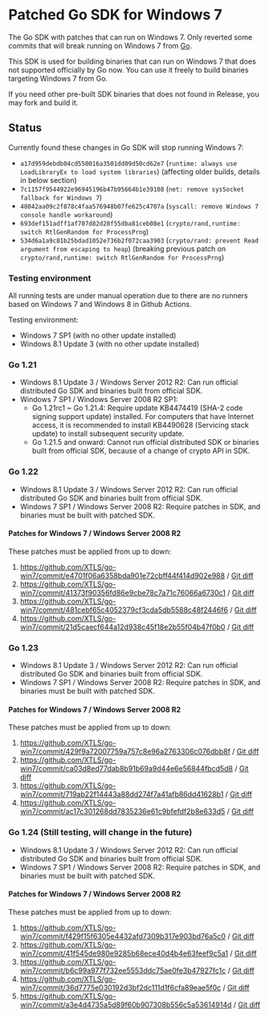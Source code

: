 # Patched Go SDK for Windows 7

The Go SDK with patches that can run on Windows 7. Only reverted some commits that will break running on Windows 7 from [Go](https://github.com/golang/go).

This SDK is used for building binaries that can run on Windows 7 that does not supported officially by Go now. You can use it freely to build binaries targeting Windows 7 from Go.

If you need other pre-built SDK binaries that does not found in Release, you may fork and build it.

## Status

Currently found these changes in Go SDK will stop running Windows 7:

- `a17d959debdb04cd550016a3501dd09d50cd62e7` (`runtime: always use LoadLibraryEx to load system libraries`) (affecting older builds, details in below section)
- `7c1157f9544922e96945196b47b95664b1e39108` (`net: remove sysSocket fallback for Windows 7`)
- `48042aa09c2f878c4faa576948b07fe625c4707a` (`syscall: remove Windows 7 console handle workaround`)
- `693def151adff1af707d82d28f55dba81ceb08e1` (`crypto/rand,runtime: switch RtlGenRandom for ProcessPrng`)
- `534d6a1a9c81b25bdad1052e736b2f072caa3903` (`crypto/rand: prevent Read argument from escaping to heap`) (breaking previous patch on `crypto/rand,runtime: switch RtlGenRandom for ProcessPrng`)

### Testing environment

All running tests are under manual operation due to there are no runners based on Windows 7 and Windows 8 in Github Actions.

Testing environment:
- Windows 7 SP1 (with no other update installed)
- Windows 8.1 Update 3 (with no other update installed)

### Go 1.21

- Windows 8.1 Update 3 / Windows Server 2012 R2: Can run official distributed Go SDK and binaries built from official SDK.
- Windows 7 SP1 / Windows Server 2008 R2 SP1:
  - Go 1.21rc1 ~ Go 1.21.4: Require update KB4474419 (SHA-2 code signing support update) installed. For computers that have Internet access, it is recommended to install KB4490628 (Servicing stack update) to install subsequent security update.
  - Go 1.21.5 and onward: Cannot run official distributed SDK or binaries built from official SDK, because of a change of crypto API in SDK.

### Go 1.22

- Windows 8.1 Update 3 / Windows Server 2012 R2: Can run official distributed Go SDK and binaries built from official SDK.
- Windows 7 SP1 / Windows Server 2008 R2: Require patches in SDK, and binaries must be built with patched SDK.

#### Patches for Windows 7 / Windows Server 2008 R2

These patches must be applied from up to down:

1. https://github.com/XTLS/go-win7/commit/e4701f06a6358bda901e72cbff44f414d902e988 / [Git diff](https://github.com/XTLS/go-win7/commit/e4701f06a6358bda901e72cbff44f414d902e988.diff)
1. https://github.com/XTLS/go-win7/commit/41373f90356fd86e9cbe78c7a71c76066a6730c1 / [Git diff](https://github.com/XTLS/go-win7/commit/41373f90356fd86e9cbe78c7a71c76066a6730c1.diff)
1. https://github.com/XTLS/go-win7/commit/481cebf65c4052379cf3cda5db5588c48f2446f6 / [Git diff](https://github.com/XTLS/go-win7/commit/481cebf65c4052379cf3cda5db5588c48f2446f6.diff)
1. https://github.com/XTLS/go-win7/commit/21d5caecf644a12d938c45f18e2b55f04b47f0b0 / [Git diff](https://github.com/XTLS/go-win7/commit/21d5caecf644a12d938c45f18e2b55f04b47f0b0.diff)

### Go 1.23

- Windows 8.1 Update 3 / Windows Server 2012 R2: Can run official distributed Go SDK and binaries built from official SDK.
- Windows 7 SP1 / Windows Server 2008 R2: Require patches in SDK, and binaries must be built with patched SDK.

#### Patches for Windows 7 / Windows Server 2008 R2

These patches must be applied from up to down:

1. https://github.com/XTLS/go-win7/commit/429f9a72007759a757c8e96a2763306c076dbb8f / [Git diff](https://github.com/XTLS/go-win7/commit/e4701f06a6358bda901e72cbff44f414d902e988.diff)
1. https://github.com/XTLS/go-win7/commit/ca03d8ed77dab8b91b69a9d44e6e56844fbcd5d8 / [Git diff](https://github.com/XTLS/go-win7/commit/ca03d8ed77dab8b91b69a9d44e6e56844fbcd5d8.diff)
1. https://github.com/XTLS/go-win7/commit/719ab22f14443a88dd274f7a41afb86dd41628b1 / [Git diff](https://github.com/XTLS/go-win7/commit/719ab22f14443a88dd274f7a41afb86dd41628b1.diff)
1. https://github.com/XTLS/go-win7/commit/ac17c301268dd7835236e61c9bfefdf2b8e633d5 / [Git diff](https://github.com/XTLS/go-win7/commit/ac17c301268dd7835236e61c9bfefdf2b8e633d5.diff)

### Go 1.24 (Still testing, will change in the future)

- Windows 8.1 Update 3 / Windows Server 2012 R2: Can run official distributed Go SDK and binaries built from official SDK.
- Windows 7 SP1 / Windows Server 2008 R2: Require patches in SDK, and binaries must be built with patched SDK.

#### Patches for Windows 7 / Windows Server 2008 R2

These patches must be applied from up to down:

1. https://github.com/XTLS/go-win7/commit/f429f15f6305e4432afd7309b317e903bd76a5c0 / [Git diff](https://github.com/XTLS/go-win7/commit/f429f15f6305e4432afd7309b317e903bd76a5c0.diff)
1. https://github.com/XTLS/go-win7/commit/41f545de980e9285b68ece40d4b4e63feef9c5a1 / [Git diff](https://github.com/XTLS/go-win7/commit/41f545de980e9285b68ece40d4b4e63feef9c5a1.diff)
1. https://github.com/XTLS/go-win7/commit/b6c99a977f732ee5553ddc75ae0fe3b47927fc1c / [Git diff](https://github.com/XTLS/go-win7/commit/b6c99a977f732ee5553ddc75ae0fe3b47927fc1c.diff)
1. https://github.com/XTLS/go-win7/commit/36d7775e030192d3bf2dc111d1f6cfa89eae5f0c / [Git diff](https://github.com/XTLS/go-win7/commit/36d7775e030192d3bf2dc111d1f6cfa89eae5f0c.diff)
1. https://github.com/XTLS/go-win7/commit/a3e4d4735a5d89f60b907308b556c5a53614914d / [Git diff](https://github.com/XTLS/go-win7/commit/a3e4d4735a5d89f60b907308b556c5a53614914d.diff)
